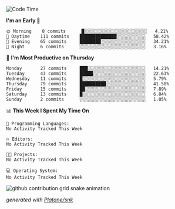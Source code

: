 <!--START_SECTION:waka-->
![Code Time](http://img.shields.io/badge/Code%20Time-50%20hrs%2039%20mins-blue)

**I'm an Early 🐤** 

```text
🌞 Morning    8 commits      █░░░░░░░░░░░░░░░░░░░░░░░░   4.21% 
🌆 Daytime    111 commits    ██████████████░░░░░░░░░░░   58.42% 
🌃 Evening    65 commits     ████████░░░░░░░░░░░░░░░░░   34.21% 
🌙 Night      6 commits      ░░░░░░░░░░░░░░░░░░░░░░░░░   3.16%

```
📅 **I'm Most Productive on Thursday** 

```text
Monday       27 commits     ███░░░░░░░░░░░░░░░░░░░░░░   14.21% 
Tuesday      43 commits     █████░░░░░░░░░░░░░░░░░░░░   22.63% 
Wednesday    11 commits     █░░░░░░░░░░░░░░░░░░░░░░░░   5.79% 
Thursday     79 commits     ██████████░░░░░░░░░░░░░░░   41.58% 
Friday       15 commits     ██░░░░░░░░░░░░░░░░░░░░░░░   7.89% 
Saturday     13 commits     █░░░░░░░░░░░░░░░░░░░░░░░░   6.84% 
Sunday       2 commits      ░░░░░░░░░░░░░░░░░░░░░░░░░   1.05%

```


📊 **This Week I Spent My Time On** 

```text
💬 Programming Languages: 
No Activity Tracked This Week

🔥 Editors: 
No Activity Tracked This Week

🐱‍💻 Projects: 
No Activity Tracked This Week

💻 Operating System: 
No Activity Tracked This Week

```


<!--END_SECTION:waka-->


<!--Snake Game-->
![github contribution grid snake animation](https://raw.githubusercontent.com/viggo-gascou/viggo-gascou/output/github-contribution-grid-snake.svg)

_generated with [Platane/snk](https://github.com/Platane/snk)_
<!--Snake Game-->

